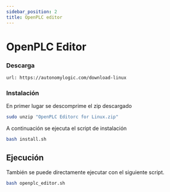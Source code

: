 ```yaml
---
sidebar_position: 2
title: OpenPLC editor
---
```


# OpenPLC Editor
### Descarga
```html
url: https://autonomylogic.com/download-linux
```
### Instalación
En primer lugar se descomprime el zip descargado
```bash
sudo unzip "OpenPLC Editorc for Linux.zip"
```

A continuación se ejecuta el script de instalación
```bash
bash install.sh
```

## Ejecución
También se puede directamente ejecutar con el siguiente script.
```bash
bash openplc_editor.sh
```